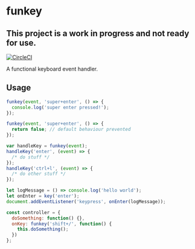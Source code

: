 # funkey

## This project is a work in progress and not ready for use.

[![CircleCI](https://img.shields.io/circleci/project/pietvanzoen/funkey/master.svg)](https://circleci.com/gh/pietvanzoen/funkey/tree/master)

A functional keyboard event handler.

## Usage

```js
funkey(event, 'super+enter', () => { 
  console.log('super enter pressed!');
});
```

```js
funkey(event, 'super+enter', () => { 
  return false; // default behaviour prevented
});
```

```js
var handleKey = funkey(event);
handleKey('enter', (event) => {
  /* do stuff */
});
handleKey('ctrl+l', (event) => {
  /* do other stuff */
});
```



```js
let logMessage = () => console.log('hello world');
let onEnter = key('enter');
document.addEventListener('keypress', onEnter(logMessage));
```

```js
const controller = {
  doSomething: function() {},
  onKey: funkey('shift+/', function() {
    this.doSomething();
  })
};
```

